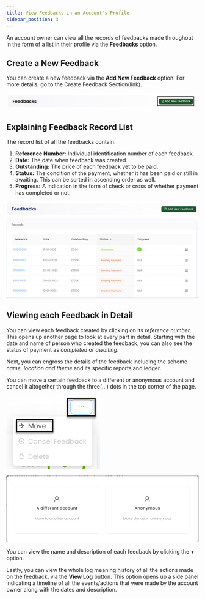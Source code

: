 ```yaml
---
title: View Feedbacks in an Account's Profile
sidebar_position: 3
---
```


An account owner can view all the records of feedbacks made throughout in the form of a list in their profile via the **Feedbacks** option. 

## Create a New Feedback

You can create a new feedback via the **Add New Feedback** option. For more details, go to the Create Feedback Section(link).

![Create Feedback](./add-button.png)

## Explaining Feedback Record List

The record list of all the feedbacks contain:

1. **Reference Number:** Individual identification number of each feedback.  
2. **Date:** The date when feedback was created.
3. **Outstanding:** The price of each feedback yet to be paid.
4. **Status:** The condition of the payment, whether it has been paid or still in awaiting. This can be sorted in ascending order as well.
5. **Progress:** A indication in the form of check or cross of whether payment has completed or not. 

![Feedback List](./feedback-list.png)

## Viewing each Feedback in Detail

You can view each feedback created by clicking on its *reference number*. This opens up another page to look at every part in detail. Starting with the date and name of person who created the feedback, you can also see the status of payment as *completed* or *awaiting*.

Next, you can engross the details of the feedback including the scheme *name, location and theme* and its specific reports and ledger. 

You can move a certain feedback to a different or anonymous account and cancel it altogether through the three(...) dots in the top corner of the page.

![Move Button](./move-button.png)

![Move Feedback](./move-feedback.png)

You can view the name and description of each feedback by clicking the **+** option.

Lastly, you can view the whole log meaning history of all the actions made on the feedback, via the **View Log** button. This option opens up a side panel indicating a timeline of all the events/actions that were made by the account owner along with the dates and description.

